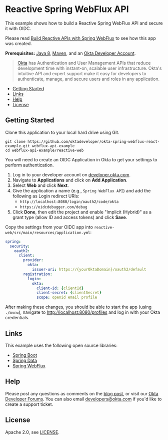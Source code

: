 # Reactive Spring WebFlux API

This example shows how to build a Reactive Spring WebFlux API and secure it with OIDC.

Please read [Build Reactive APIs with Spring WebFlux](https://developer.okta.com/blog/2018/09/24/reactive-apis-with-spring-webflux) to see how this app was created.

**Prerequisites:** [Java 8](http://www.oracle.com/technetwork/java/javase/downloads/jdk8-downloads-2133151.html), [Maven](https://maven.apache.org), and an [Okta Developer Account](https://developer.okta.com).

> [Okta](https://developer.okta.com/) has Authentication and User Management APIs that reduce development time with instant-on, scalable user infrastructure. Okta's intuitive API and expert support make it easy for developers to authenticate, manage, and secure users and roles in any application.

* [Getting Started](#getting-started)
* [Links](#links)
* [Help](#help)
* [License](#license)

## Getting Started

Clone this application to your local hard drive using Git.

```
git clone https://github.com/oktadeveloper/okta-spring-webflux-react-example.git webflux-api-example
cd webflux-api-example/reactive-web
```

You will need to create an OIDC Application in Okta to get your settings to perform authentication. 

1. Log in to your developer account on [developer.okta.com](https://developer.okta.com).
2. Navigate to **Applications** and click on **Add Application**.
3. Select **Web** and click **Next**. 
4. Give the application a name (e.g., `Spring WebFlux API`) and add the following as Login redirect URIs:
    * `http://localhost:8080/login/oauth2/code/okta`
    * `https://oidcdebugger.com/debug`
4. Click **Done**, then edit the project and enable "Implicit (Hybrid)" as a grant type (allow ID and access tokens) and click **Save**.

Copy the settings from your OIDC app into `reactive-web/src/main/resources/application.yml`:

```yaml
spring:
  security:
    oauth2:
      client:
        provider:
          okta:
            issuer-uri: https://{yourOktaDomain}/oauth2/default
        registration:
          login:
            okta:
              client-id: {clientId}
              client-secret: {clientSecret}
              scope: openid email profile
```

After making these changes, you should be able to start the app (using `./mvnw`), navigate to <http://localhost:8080/profiles> and log in with your Okta credentials.

## Links

This example uses the following open source libraries:

* [Spring Boot](https://spring.io/projects/spring-boot)
* [Spring Data](https://spring.io/projects/spring-data)
* [Spring WebFlux](https://docs.spring.io/spring/docs/current/spring-framework-reference/web-reactive.html)

## Help

Please post any questions as comments on the [blog post](https://developer.okta.com/blog/2018/09/24/reactive-apis-with-spring-webflux), or visit our [Okta Developer Forums](https://devforum.okta.com/). You can also email developers@okta.com if you'd like to create a support ticket.

## License

Apache 2.0, see [LICENSE](LICENSE).
